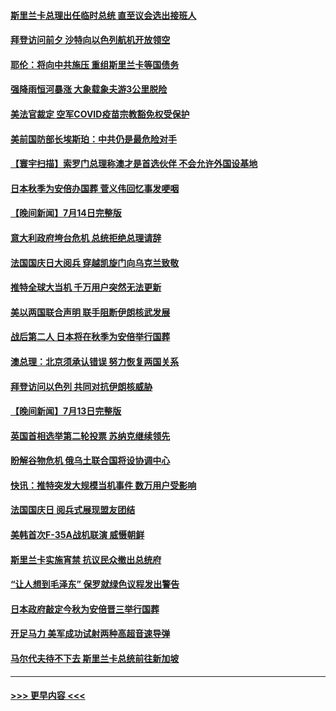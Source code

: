 #### [斯里兰卡总理出任临时总统 直至议会选出接班人](../pages/prog202/a103479904.md?t=07152351) 
#### [拜登访问前夕 沙特向以色列航机开放领空](../pages/prog202/a103479893.md?t=07152351) 
#### [耶伦：将向中共施压 重组斯里兰卡等国债务](../pages/prog202/a103479822.md?t=07152351) 
#### [强降雨恒河暴涨 大象载象夫游3公里脱险](../pages/prog202/a103479827.md?t=07152351) 
#### [美法官裁定 空军COVID疫苗宗教豁免权受保护](../pages/prog202/a103479831.md?t=07152351) 
#### [美前国防部长埃斯珀：中共仍是最危险对手](../pages/prog202/a103479668.md?t=07152351) 
#### [【寰宇扫描】索罗门总理称澳才是首选伙伴 不会允许外国设基地](../pages/prog202/a103479612.md?t=07152351) 
#### [日本秋季为安倍办国葬 菅义伟回忆事发哽咽](../pages/prog202/a103479608.md?t=07152351) 
#### [【晚间新闻】7月14日完整版](../pages/prog202/a103479557.md?t=07152351) 
#### [意大利政府垮台危机 总统拒绝总理请辞](../pages/prog202/a103479488.md?t=07152351) 
#### [法国国庆日大阅兵 穿越凯旋门向乌克兰致敬](../pages/prog202/a103479492.md?t=07152351) 
#### [推特全球大当机 千万用户突然无法更新](../pages/prog202/a103479490.md?t=07152351) 
#### [美以两国联合声明 联手阻断伊朗核武发展](../pages/prog202/a103479494.md?t=07152351) 
#### [战后第二人 日本将在秋季为安倍举行国葬](../pages/prog202/a103479496.md?t=07152351) 
#### [澳总理：北京须承认错误 努力恢复两国关系](../pages/prog202/a103479406.md?t=07152351) 
#### [拜登访问以色列 共同对抗伊朗核威胁](../pages/prog202/a103479345.md?t=07152351) 
#### [【晚间新闻】7月13日完整版](../pages/prog202/a103478796.md?t=07152351) 
#### [英国首相选举第二轮投票 苏纳克继续领先](../pages/prog202/a103479335.md?t=07152351) 
#### [盼解谷物危机 俄乌土联合国将设协调中心](../pages/prog202/a103479343.md?t=07152351) 
#### [快讯：推特突发大规模当机事件 数万用户受影响](../pages/prog202/a103479331.md?t=07152351) 
#### [法国国庆日 阅兵式展现盟友团结](../pages/prog202/a103479333.md?t=07152351) 
#### [美韩首次F-35A战机联演 威慑朝鲜](../pages/prog202/a103479340.md?t=07152351) 
#### [斯里兰卡实施宵禁 抗议民众撤出总统府](../pages/prog202/a103479337.md?t=07152351) 
#### [“让人想到毛泽东” 保罗就绿色议程发出警告](../pages/prog202/a103479066.md?t=07152351) 
#### [日本政府敲定今秋为安倍晋三举行国葬](../pages/prog202/a103479020.md?t=07152351) 
#### [开足马力 美军成功试射两种高超音速导弹](../pages/prog202/a103479071.md?t=07152351) 
#### [马尔代夫待不下去 斯里兰卡总统前往新加坡](../pages/prog202/a103479057.md?t=07152351) 

----
#### [ >>> 更早内容 <<< ](../indexes/prog202-earlier.md)
